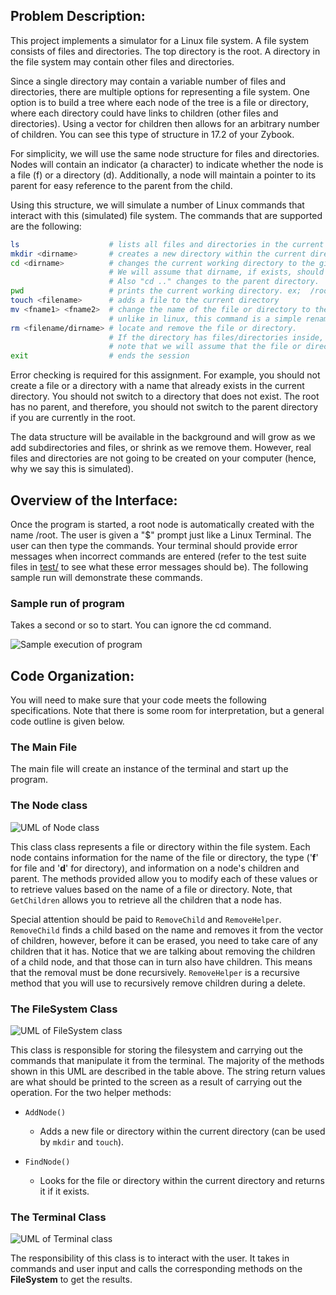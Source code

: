 ## Problem Description:

This project implements a simulator for a Linux file system.
A file system consists of files and directories.
The top directory is the root.
A directory in the file system may contain other files and directories.

Since a single directory may contain a variable number of files and directories, there are multiple options for representing a file system.
One option is to build a tree where each node of the tree is a file or directory, where each directory could have links to children (other files and directories).
Using a vector for children then allows for an arbitrary number of children.
You can see this type of structure in 17.2 of your Zybook.

For simplicity, we will use the same node structure for files and directories.
Nodes will contain an indicator (a character) to indicate whether the node is a file (f) or a directory (d).
Additionally, a node will maintain a pointer to its parent for easy reference to the parent from the child.

Using this structure, we will simulate a number of Linux commands that interact with this (simulated) file system.
The commands that are supported are the following:
```bash
ls                    # lists all files and directories in the current directory.
mkdir <dirname>       # creates a new directory within the current directory if it does not already exist
cd <dirname>          # changes the current working directory to the given dirname.
                      # We will assume that dirname, if exists, should be located in the current working directory.
                      # Also "cd .." changes to the parent directory.
pwd                   # prints the current working directory. ex;  /root/nextdir/etc
touch <filename>      # adds a file to the current directory
mv <fname1> <fname2>  # change the name of the file or directory to the specified file/directory name
                      # unlike in linux, this command is a simple rename and should not actually move anything
rm <filename/dirname> # locate and remove the file or directory.
                      # If the directory has files/directories inside, they also need to be removed (similar to the `-r` flag in linux.
                      # note that we will assume that the file or directory to remove is within the current directory
exit                  # ends the session
```

Error checking is required for this assignment.
For example, you should not create a file or a directory with a name that already exists in the current directory.
You should not switch to a directory that does not exist.
The root has no parent, and therefore, you should not switch to the parent directory if you are currently in the root.

The data structure will be available in the background and will grow as we add subdirectories and files, or shrink as we remove them.
However, real files and directories are not going to be created on your computer (hence, why we say this is simulated).

## Overview of the Interface:

Once the program is started, a root node is automatically created with the name /root.
The user is given a "$" prompt just like a Linux Terminal.
The user can then type the commands.
Your terminal should provide error messages when incorrect commands are entered (refer to the test suite files in [test/](test/) to see what these error messages should be).
The following sample run will demonstrate these commands.

### Sample run of program

Takes a second or so to start.
You can ignore the cd command.

![Sample execution of program](https://res.cloudinary.com/dm3fdmzec/image/upload/v1649473441/filesystem-demo_rkldq9.gif)

## Code Organization:

You will need to make sure that your code meets the following specifications.
Note that there is some room for interpretation, but a general code outline is given below.

### The Main File
The main file will create an instance of the terminal and start up the program.

### The Node class
![UML of Node class](http://www.plantuml.com/plantuml/png/VP7DJiKW48NtVGgMnPyNw3Nc6XUwySQeBy0j4sr2WS3Gn1ZVtM4apAQwwypvEESKZXbDmhAwONOcP_K4lgYluLhXPmGrgVd3f0EDtgnrp6YdZ6dnxxGaSN4sWM_2jC6C8TsSWeMBsmf4GogIpAkwUO4rRF08Ba8QUQjoEMC2q8HjOR67uPBnaIr_mpZ-YijmCTqX_hgpzhvMQOPSI-n4_zTI-5PozmXpvn1SvLu1d_aFMt3aGOiH0M_aFKgAQ0-0VoJqwnA8V4UzVyrCjHxCoE6Mhlixykv46Tsil-RtS0Hlo-f-0000)

This class class represents a file or directory within the file system.
Each node contains information for the name of the file or directory, the type ('**f**' for file and '**d**' for directory), and information on a node's children and parent.
The methods provided allow you to modify each of these values or to retrieve values based on the name of a file or directory.
Note, that `GetChildren` allows you to retrieve all the children that a node has.

Special attention should be paid to `RemoveChild` and `RemoveHelper`.
`RemoveChild` finds a child based on the name and removes it from the vector of children, however, before it can be erased, you need to take care of any children that it has.
Notice that we are talking about removing the children of a child node, and that those can in turn also have children.
This means that the removal must be done recursively.
`RemoveHelper` is a recursive method that you will use to recursively remove children during a delete.

### The FileSystem Class
![UML of FileSystem class](http://www.plantuml.com/plantuml/png/ZOuzJiOm343tdi9Zoyy5ol8XeOuidA2A3KJ4CNASLXM2izF0G8eoTBDVdfzoIJQhPGwT2tDACFb0JrioOlZeRa5534Pu5AIhktrtMPMYFNWbPw9R_NQFMER-1q2ajGp3RYpYiGYJZxz6CXp7PEhZ2yIPQVZBN5S_w8UoV_q7_8PUcusA5T4akzSpulkAVGE7rABAPvAy7And5Rw1cfWqhXmUhj1hC__PNIXYvl0D)

This class is responsible for storing the filesystem and carrying out the commands that manipulate it from the terminal.
The majority of the methods shown in this UML are described in the table above.
The string return values are what should be printed to the screen as a result of carrying out the operation.
For the two helper methods:

* `AddNode()`
  * Adds a new file or directory within the current directory (can be used by `mkdir` and `touch`).

* `FindNode()`
  * Looks for the file or directory within the current directory and returns it if it exists.

### The Terminal Class
![UML of Terminal class](http://www.plantuml.com/plantuml/png/SoWkIImgAStDuKhEIImkLWX9BShDp4lCKQZcqbL8ArQmKd3Bp4aDhYmkIStLikRIXYlGq0JnWahpD3I1YihoCrEikMgv75BpKe260G00)

The responsibility of this class is to interact with the user.
It takes in commands and user input and calls the corresponding methods on the **FileSystem** to get the results.



